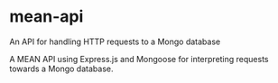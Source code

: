 # mean-api
An API for handling HTTP requests to a Mongo database

A MEAN API using Express.js and Mongoose for interpreting requests towards a Mongo database.

